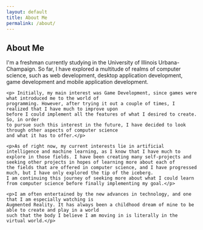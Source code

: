 ```yaml
---
layout: default
title: About Me
permalink: /about/
---
```


<div class="marginalize">
    <h2 class="header-line">About Me</h2>
    <p>I'm a freshman currently studying in the University of Illinois Urbana-Champaign. So far, I have
    explored a multitude of realms of computer science, such as web development, desktop application development,
    game development and mobile application development.</p>
    
    <p> Initially, my main interest was Game Development, since games were what introduced me to the world of
    programming. However, after trying it out a couple of times, I realized that I have much to improve upon 
    before I could implement all the features of what I desired to create. So, in order
    to pursue such this interest in the future, I have decided to look through other aspects of computer science 
    and what it has to offer.</p>

    <p>As of right now, my current interests lie in artificial intelligence and machine learning, as I know that I have much to 
    explore in those fields. I have been creating many self-projects and seeking other projects in hopes of learning more about each of 
    the fields that are offered in computer science, and I have progressed much, but I have only explored the tip of the iceberg.
    I am continuing this journey of seeking more about what I could learn from computer science before finally implementing my goal.</p>

    <p>I am often entertained by the new advances in technology, and one that I am especially watching is 
    Augmented Reality. It has always been a childhood dream of mine to be able to create and play in a world
    such that the body I believe I am moving in is literally in the virtual world.</p>
</div>
